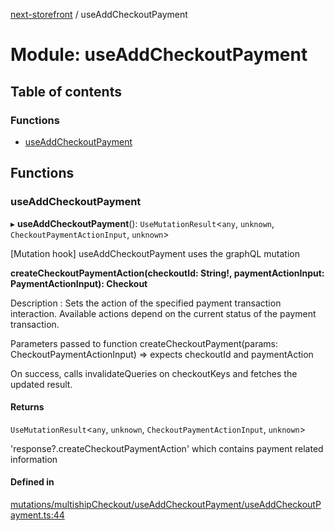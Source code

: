 [next-storefront](../README.md) / useAddCheckoutPayment

# Module: useAddCheckoutPayment

## Table of contents

### Functions

- [useAddCheckoutPayment](useAddCheckoutPayment.md#useaddcheckoutpayment)

## Functions

### useAddCheckoutPayment

▸ **useAddCheckoutPayment**(): `UseMutationResult`<`any`, `unknown`, `CheckoutPaymentActionInput`, `unknown`\>

[Mutation hook] useAddCheckoutPayment uses the graphQL mutation

<b>createCheckoutPaymentAction(checkoutId: String!, paymentActionInput: PaymentActionInput): Checkout</b>

Description : Sets the action of the specified payment transaction interaction. Available actions depend on the current status of the payment transaction.

Parameters passed to function createCheckoutPayment(params: CheckoutPaymentActionInput) => expects checkoutId and paymentAction

On success, calls invalidateQueries on checkoutKeys and fetches the updated result.

#### Returns

`UseMutationResult`<`any`, `unknown`, `CheckoutPaymentActionInput`, `unknown`\>

'response?.createCheckoutPaymentAction' which contains payment related information

#### Defined in

[mutations/multishipCheckout/useAddCheckoutPayment/useAddCheckoutPayment.ts:44](https://github.com/KiboSoftware/nextjs-storefront/blob/474c22ea/hooks/mutations/multishipCheckout/useAddCheckoutPayment/useAddCheckoutPayment.ts#L44)
